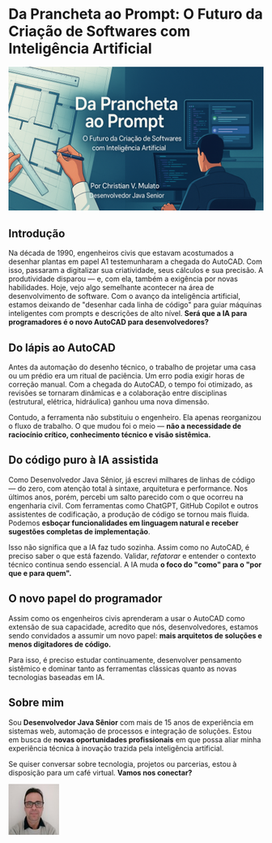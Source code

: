 # Da Prancheta ao Prompt: O Futuro da Criação de Softwares com Inteligência Artificial

![Um olhar sobre o futuro da programação com inteligência artificial](/articles/assets/img/2025_07_03_IMAGE_001.png)

## Introdução

Na década de 1990, engenheiros civis que estavam acostumados a desenhar plantas em papel A1 testemunharam a chegada do AutoCAD. Com isso, passaram a digitalizar sua criatividade, seus cálculos e sua precisão. A produtividade disparou — e, com ela, também a exigência por novas habilidades. Hoje, vejo algo semelhante acontecer na área de desenvolvimento de software. Com o avanço da inteligência artificial, estamos deixando de "desenhar cada linha de código" para guiar máquinas inteligentes com prompts e descrições de alto nível. **Será que a IA para programadores é o novo AutoCAD para desenvolvedores?**

## Do lápis ao AutoCAD

Antes da automação do desenho técnico, o trabalho de projetar uma casa ou um prédio era um ritual de paciência. Um erro podia exigir horas de correção manual. Com a chegada do AutoCAD, o tempo foi otimizado, as revisões se tornaram dinâmicas e a colaboração entre disciplinas (estrutural, elétrica, hidráulica) ganhou uma nova dimensão.

Contudo, a ferramenta não substituiu o engenheiro. Ela apenas reorganizou o fluxo de trabalho. O que mudou foi o meio — **não a necessidade de raciocínio crítico, conhecimento técnico e visão sistêmica.**

## Do código puro à IA assistida

Como Desenvolvedor Java Sênior, já escrevi milhares de linhas de código — do zero, com atenção total à sintaxe, arquitetura e performance. Nos últimos anos, porém, percebi um salto parecido com o que ocorreu na engenharia civil. Com ferramentas como ChatGPT, GitHub Copilot e outros assistentes de codificação, a produção de código se tornou mais fluida. Podemos **esboçar funcionalidades em linguagem natural e receber sugestões completas de implementação**.

Isso não significa que a IA faz tudo sozinha. Assim como no AutoCAD, é preciso saber o que está fazendo. Validar, *refatorar* e entender o contexto técnico continua sendo essencial. A IA muda **o foco do "como" para o "por que e para quem".**

## O novo papel do programador

Assim como os engenheiros civis aprenderam a usar o AutoCAD como extensão de sua capacidade, acredito que nós, desenvolvedores, estamos sendo convidados a assumir um novo papel: **mais arquitetos de soluções e menos digitadores de código.**

Para isso, é preciso estudar continuamente, desenvolver pensamento sistêmico e dominar tanto as ferramentas clássicas quanto as novas tecnologias baseadas em IA.

## Sobre mim

Sou **Desenvolvedor Java Sênior** com mais de 15 anos de experiência em sistemas web, automação de processos e integração de soluções. Estou em busca de **novas oportunidades profissionais** em que possa aliar minha experiência técnica à inovação trazida pela inteligência artificial.

Se quiser conversar sobre tecnologia, projetos ou parcerias, estou à disposição para um café virtual. **Vamos nos conectar?**

[![Christian Mulato](/articles/assets/img/foto_chri.jpg)](https://www.linkedin.com/in/chmulato/)
